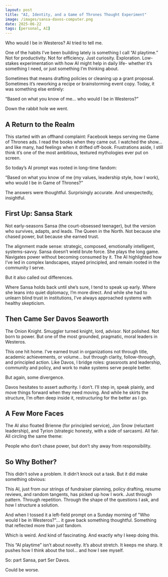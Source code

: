 ```yaml
---
layout: post
title: "AI, Identity, and a Game of Thrones Thought Experiment"
image: /images/sansa-davos-computer.png
date: 2025-06-22
tags: [personal, AI]
---
```


Who would I be in Westeros? AI tried to tell me.

One of the habits I’ve been building lately is something I call “AI playtime.” Not for productivity. Not for efficiency. Just curiosity. Exploration. Low-stakes experimentation with how AI might help in daily life- whether it’s something I need, or just something I’m thinking about.

Sometimes that means drafting policies or cleaning up a grant proposal. Sometimes it’s reworking a recipe or brainstorming event copy. Today, it was something else entirely:

“Based on what you know of me… who would I be in Westeros?”

Down the rabbit hole we went.


## A Return to the Realm

This started with an offhand complaint: Facebook keeps serving me Game of Thrones ads. I read the books when they came out. I watched the show... and like many, had feelings when it drifted off-book. Frustrations aside, I still think it’s one of the most ambitious, textured mythologies ever put on screen.

So today’s AI prompt was rooted in long-time fandom:

“Based on what you know of me (my values, leadership style, how I work), who would I be in Game of Thrones?”

The answers were thoughtful. Surprisingly accurate. And unexpectedly, insightful.


## First Up: Sansa Stark

Not early-seasons Sansa (the court-obsessed teenager), but the version who survives, adapts, and leads. The Queen in the North. Not because she chased power, but because she earned trust.

The alignment made sense: strategic, composed, emotionally intelligent, systems-savvy. Sansa doesn’t wield brute force. She plays the long game. Navigates power without becoming consumed by it. The AI highlighted how I’ve led in complex landscapes, stayed principled, and remain rooted in the community I serve.

But it also called out differences.

Where Sansa holds back until she’s sure, I tend to speak up early. Where she leans into quiet diplomacy, I’m more direct. And while she had to unlearn blind trust in institutions, I’ve always approached systems with healthy skepticism.


## Then Came Ser Davos Seaworth

The Onion Knight. Smuggler turned knight, lord, advisor. Not polished. Not born to power. But one of the most grounded, pragmatic, moral leaders in Westeros.

This one hit home. I’ve earned trust in organizations not through title, academic achievements, or volume... but through clarity, follow-through, and principled action. Like Davos, I bridge roles: grassroots and leadership, community and policy, and work to make systems serve people better.

But again, some divergence.

Davos hesitates to assert authority. I don’t. I’ll step in, speak plainly, and move things forward when they need moving. And while he skirts the structure, I’m often deep inside it, restructuring for the better as I go.


## A Few More Faces

The AI also floated Brienne (for principled service), Jon Snow (reluctant leadership), and Tyrion (strategic honesty, with a side of sarcasm). All fair. All circling the same theme:

People who don’t chase power, but don’t shy away from responsibility.


## So Why Bother?

This didn’t solve a problem. It didn’t knock out a task. But it did make something obvious:

This AI, just from our strings of fundraiser planning, policy drafting, resume reviews, and random tangents, has picked up how I work. Just through pattern. Through repetition. Through the shape of the questions I ask, and how I structure a solution.

And when I tossed it a left-field prompt on a Sunday morning of  "Who would I be in Westeros?"... it gave back something thoughtful. Something that reflected more than just fandom.

Which is weird. And kind of fascinating. And exactly why I keep doing this.

This “AI playtime” isn’t about novelty. It’s about stretch. It keeps me sharp. It pushes how I think about the tool... and how I see myself.

So: part Sansa, part Ser Davos.

Could be worse.
